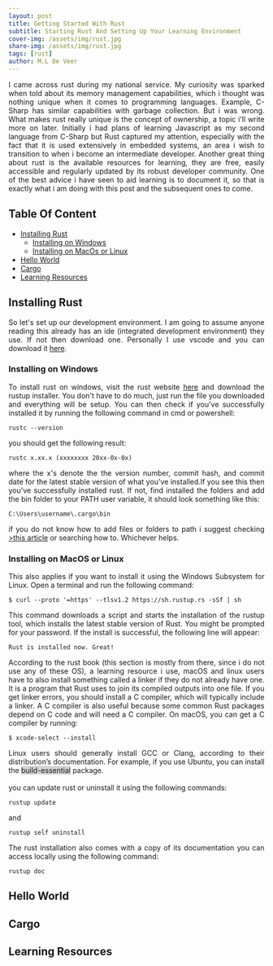 ```yaml
---
layout: post
title: Getting Started With Rust
subtitle: Starting Rust And Setting Up Your Learning Environment
cover-img: /assets/img/rust.jpg
share-img: /assets/img/rust.jpg
tags: [rust]
author: M.L De Veer
---
```


<div align="justify">I came across rust during my national service. My curiosity was sparked when told about its memory management capabilities, which i thought was nothing unique when it comes to programming languages. Example, C-Sharp has similar capabilities with garbage collection. But i was wrong. What makes rust really unique is the concept of ownership, a topic i'll write more on later. Initially i had plans of learning Javascript as my second language from C-Sharp but Rust captured my attention, especially with the fact that it is used extensively in embedded systems, an area i wish to transition to when i become an intermediate developer. Another great thing about rust is the available resources for learning, they are free, easily accessible and regularly updated by its robust developer community. One of the best advice i have seen to aid learning is to document it, so that is exactly what i am doing with this post and the subsequent ones to come.</div>

## Table Of Content

- [Installing Rust](#installing-rust)
    - [Installing on Windows](#installing-rust-windows)
    - [Installing on MacOs or Linux](#installing-rust-macos-or-linux)
- [Hello World](#helloworld)
- [Cargo](#cargo)
- [Learning Resources](#learning-resources)

<a href="installing-rust"></a>
## Installing Rust

<div align="justify">So let's set up our development environment. I am going to assume anyone reading this already has an ide (integrated development environment) they use. If not then download one. Personally I use vscode and you can download it <a href="https://code.visualstudio.com/download" target="_blank">here</a>.</div>


<a href="installing-rust-windows"></a>
### Installing on Windows

<div align="justify">To install rust on windows, visit the rust website <a href="https://www.rust-lang.org/tools/install" target="_blank">here</a> and download the rustup installer. You don't have to do much, just run the file you downloaded and everything will be setup. You can then check if you've successfully installed it by running the following command in cmd or powershell:</div>

```
rustc --version
```

you should get the following result:

```
rustc x.xx.x (xxxxxxxx 20xx-0x-0x)
```

<div align="justify">where the x's denote the the version number, commit hash, and commit date for the latest stable version of what you've installed.If you see this then you've successfully installed rust. If not, find installed the folders and add the bin folder to your PATH user variable, it should look something like this:</div>

```
C:\Users\username\.cargo\bin
```

<div align="justify">if you do not know how to add files or folders to path i suggest checking <a href="https://www.architectryan.com/2018/03/17/add-to-the-path-on-windows-10/" target="_blank">>this article</a> or searching how to. Whichever helps.</div>


<a href="installing-rust-macos-or-linux"></a>
### Installing on MacOS or Linux

<div align="justify">This also applies if you want to install it using the Windows Subsystem for Linux. Open a terminal and run the following command:</div>

```
$ curl --proto '=https' --tlsv1.2 https://sh.rustup.rs -sSf | sh
```

<div align="justify">This command downloads a script and starts the installation of the rustup tool, which installs the latest stable version of Rust. You might be prompted for your password. If the install is successful, the following line will appear:</div>

```
Rust is installed now. Great!
```

<div align="justify">According to the rust book (this section is mostly from there, since i do not use any of these OS), a learning resource i use, macOS and linux users have to also install something called a linker if they do not already have one. It is a program that Rust uses to join its compiled outputs into one file. If you get linker errors, you should install a C compiler, which will typically include a linker. A C compiler is also useful because some common Rust packages depend on C code and will need a C compiler. On macOS, you can get a C compiler by running:</div>

```
$ xcode-select --install
```

<div align="justify">Linux users should generally install GCC or Clang, according to their distribution’s documentation. For example, if you use Ubuntu, you can install the <span style="background-color: #d3d3d3">build-essential</span> package.</div>
<br>
<div align="justify">you can update rust or uninstall it using the following commands:</div>

```
rustup update
```

and 

```
rustup self uninstall
```

<div align="justify">The rust installation also comes with a copy of its documentation you can access locally using the following command:</div>

```
rustup doc
```

<a href="helloworld"></a>
## Hello World

<a href="cargo"></a>
## Cargo

<a href="learning-resources"></a>
## Learning Resources

